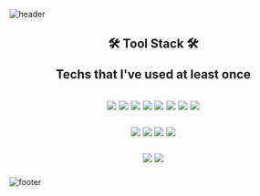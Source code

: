 

![header](https://capsule-render.vercel.app/api?type=waving&section=header&color=random&text=Roxi%20Dev&fontSize=50&fontColor=ffff&height=200&animation=twinkling)



<h2 align="center"> 
🛠 Tool Stack 🛠 
  <p>  Techs that I've used at least once </p>
 </h2>
   
 

<h2 align="center"> 
  
<img src="https://img.shields.io/badge/HTML5-E34F26?style=flat-square&logo=HTML5&logoColor=white"/>  <img src="https://img.shields.io/badge/CSS3-1572B?style=flat-square&logo=CSS3&logoColor=white"/>  <img src="https://img.shields.io/badge/JavaScript-F7DF1E?style=flat-square&logo=JavaScript&logoColor=white"/>  <img src="https://img.shields.io/badge/Java-007396?style=flat-square&logo=Java&logoColor=white"/>  <img src="https://img.shields.io/badge/Oracle-F80000?style=flat-square&logo=Oracle&logoColor=white"/>  <img src="https://img.shields.io/badge/MySQL-4479A1?style=flat-square&logo=MySQL&logoColor=white"/>  <img src="https://img.shields.io/badge/MariaDB-003545?style=flat-square&logo=MariaDB&logoColor=white"/>  <img src="https://img.shields.io/badge/MongoDB-47A248?style=flat-square&logo=MongoDB&logoColor=white"/>



<img src="https://img.shields.io/badge/Spring-6DB33F?style=flat-square&logo=Spring&logoColor=white"/>  <img src="https://img.shields.io/badge/React-61DAFB?style=flat-square&logo=React&logoColor=white"/>  <img src="https://img.shields.io/badge/PostCSS-DD3A0A?style=flat-square&logo=PostCSS&logoColor=white"/>  <img src="https://img.shields.io/badge/Postman-FF6C37?style=flat-square&logo=Postman&logoColor=white"/>

<img src="https://img.shields.io/badge/Eclipse IDE-2C2255?style=flat-square&logo=EclipseIDE&logoColor=white"/>  <img src="https://img.shields.io/badge/Visual Studio Code-007ACC?style=flat-square&logo=VisualStudioCode&logoColor=white"/>  
<!-- 
<img src="https://img.shields.io/ApacheTomcat-F8DC75?style=flat-square&logo=ApacheTomcat&logoColor=white"/>
<img src="https://img.shields.io/Adobe Illustrator-FF9A00?style=flat-square&logo=Adobe Illustrator&logoColor=white"/>
<img src="https://img.shields.io/Adobe Photoshop-31A8FF?style=flat-square&logo=Adobe Photoshop&logoColor=white"/> -->
</h3>


  
![footer](https://capsule-render.vercel.app/api?type=waving&color=random&section=footer&reversal=true&height=50)
